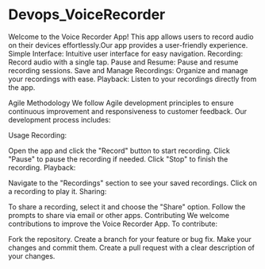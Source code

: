 # Devops_VoiceRecorder

Welcome to the Voice Recorder App! This app allows users to record audio on their devices effortlessly.Our app provides a user-friendly experience.
Simple Interface: Intuitive user interface for easy navigation.
Recording: Record audio with a single tap.
Pause and Resume: Pause and resume recording sessions.
Save and Manage Recordings: Organize and manage your recordings with ease.
Playback: Listen to your recordings directly from the app.

Agile Methodology
We follow Agile development principles to ensure continuous improvement and responsiveness to customer feedback. Our development process includes:

Usage
Recording:

Open the app and click the "Record" button to start recording.
Click "Pause" to pause the recording if needed.
Click "Stop" to finish the recording.
Playback:

Navigate to the "Recordings" section to see your saved recordings.
Click on a recording to play it.
Sharing:

To share a recording, select it and choose the "Share" option.
Follow the prompts to share via email or other apps.
Contributing
We welcome contributions to improve the Voice Recorder App. To contribute:

Fork the repository.
Create a branch for your feature or bug fix.
Make your changes and commit them.
Create a pull request with a clear description of your changes.
